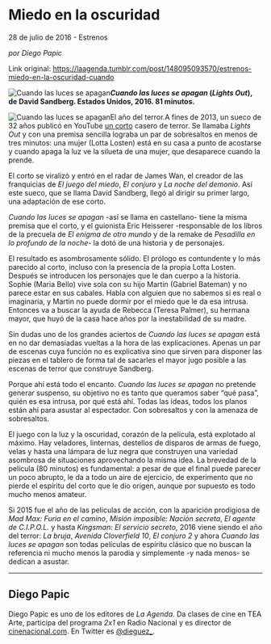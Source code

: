 # Miedo en la oscuridad



28 de julio de 2016 - Estrenos

_por Diego Papic_

Link original: https://laagenda.tumblr.com/post/148095093570/estrenos-miedo-en-la-oscuridad-cuando

![Cuando las luces se apagan](https://64.media.tumblr.com/ddba9048abc00cde962c57c5f330b640/tumblr_inline_pk1eto5yEb1t6q87u_500.jpg)***Cuando las luces se apagan* (*Lights Out*), de David Sandberg. Estados Unidos, 2016. 81 minutos.**

![Cuando las luces se apagan](https://64.media.tumblr.com/ddba9048abc00cde962c57c5f330b640/tumblr_inline_pk1eto5yEb1t6q87u_500.jpg)El año del terror.A fines de 2013, un sueco de 32 años publicó en YouTube [un corto](https://youtu.be/FUQhNGEu2KA) casero de terror. Se llamaba *Lights Out* y con una premisa sencilla lograba un par de sobresaltos en menos de tres minutos: una mujer (Lotta Losten) está en su casa a punto de acostarse y cuando apaga la luz ve la silueta de una mujer, que desaparece cuando la prende.

El corto se viralizó y entró en el radar de James Wan, el creador de las franquicias de *El juego del miedo*, *El conjuro* y *La noche del demonio*. Así este sueco, que se llama David Sandberg, llegó al dirigir su primer largo, una adaptación de ese corto.

*Cuando las luces se apagan* -así se llama en castellano- tiene la misma premisa que el corto, y el guionista Eric Heisserer -responsable de los libros de la precuela de *El enigma de otro mundo* y de la remake de *Pesadilla en lo profundo de la noche*- la dotó de una historia y de personajes.

El resultado es asombrosamente sólido. El prólogo es contundente y lo más parecido al corto, incluso con la presencia de la propia Lotta Losten. Después se introducen los personajes que le dan cuerpo a la historia. Sophie (Maria Bello) vive sola con su hijo Martin (Gabriel Bateman) y no parece estar en sus cabales. Habla con alguien que no sabemos si es real o imaginaria, y Martin no puede dormir por el miedo que le da esa intrusa. Entonces va a buscar la ayuda de Rebecca (Teresa Palmer), su hermana mayor, que huyó de la casa hace años por la inestabilidad de su madre.

Sin dudas uno de los grandes aciertos de *Cuando las luces se apagan* está en no dar demasiadas vueltas a la hora de las explicaciones. Apenas un par de escenas cuya función no es explicativa sino que sirven para disponer las piezas en el tablero de forma tal de sacarles el mayor jugo posible a las escenas de terror que construye Sandberg.

Porque ahí está todo el encanto. *Cuando las luces se apagan* no pretende generar suspenso, su objetivo no es tanto que queramos saber “qué pasa”, quién es esa intrusa, por qué está ahí. Todas las ideas, todos los planos están ahí para asustar al espectador. Con sobresaltos y con la amenaza de sobresaltos.

El juego con la luz y la oscuridad, corazón de la película, está explotado al máximo. Hay veladores, linternas, destellos de disparos de armas de fuego, velas y hasta una lámpara de luz negra que construyen una variedad asombrosa de situaciones aprovechando la misma idea. La brevedad de la película (80 minutos) es fundamental: a pesar de que el final puede parecer un poco abrupto, le da a todo un aire de ejercicio, de experimento que no pierde el espíritu del corto que le dio origen, aunque por supuesto es todo mucho menos amateur.

Si 2015 fue el año de las películas de acción, con la aparición prodigiosa de *Mad Max: Furia en el camino*, *Misión imposible: Nación secreta*, *El agente de C.I.P.O.L.* y hasta *Kingsman: El servicio secreto*, 2016 viene siendo el año del terror: *La bruja*, *Avenida Cloverfield 10*, *El conjuro 2* y ahora *Cuando las luces se apagan* son todas películas de espíritu clásico que no buscan la referencia ni mucho menos la parodia y simplemente -y nada menos- se dedican a asustar.

  




---

 Diego Papic
------------

 Diego Papic es uno de los editores de *La Agenda*. Da clases de cine en TEA Arte, participa del programa *2x1* en Radio Nacional y es director de [cinenacional.com](http://www.cinenacional.com/). En Twitter es [@dieguez\_](https://twitter.com/dieguez_). 

